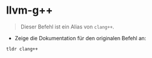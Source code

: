 # llvm-g++

> Dieser Befehl ist ein Alias von `clang++`.

- Zeige die Dokumentation für den originalen Befehl an:

`tldr clang++`
